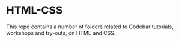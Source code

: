 # HTML-CSS
This repo contains a number of folders related to Codebar tutorials, workshops and try-outs, on HTML and CSS.
